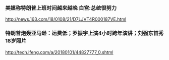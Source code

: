 ### 美媒称特朗普上班时间越来越晚 白宫:总统很努力
http://news.163.com/18/0108/21/D7LJVT4R000187VE.html

### 特朗普炮轰亚马逊：运费低；罗振宇上演4小时跨年演讲；刘强东首秀18岁照片
http://tech.ifeng.com/a/20180101/44827777_0.shtml
